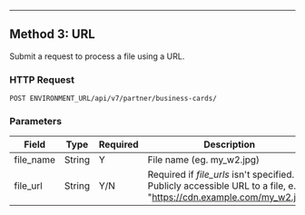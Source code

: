---
## Method 3: URL
Submit a request to process a file using a URL.

### HTTP Request
`POST ENVIRONMENT_URL/api/v7/partner/business-cards/`

### Parameters
| Field     | Type   | Required | Description                                                                                                           |
|-----------|--------|----------|-----------------------------------------------------------------------------------------------------------------------|
| file_name | String | Y        | 	File name (eg. my_w2.jpg)                                                                                            |
| file_url  | String | Y/N      | 	Required if *file_urls* isn't specified. Publicly accessible URL to a file, e.g. "https://cdn.example.com/my_w2.jpg" |



